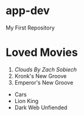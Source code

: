 # app-dev
My First Repository

# **Loved Movies** 

1. *Clouds By Zach Sobiech* 
2. Kronk's New  Groove
3. Emperor's New Groove

- Cars
- Lion King
- Dark Web Unfiended 


